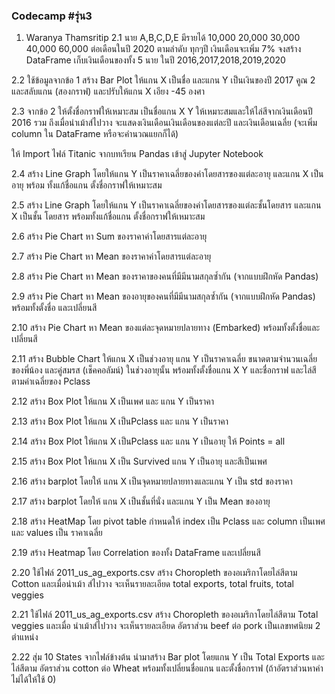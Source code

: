 ### Codecamp #รุ่น3
 1. Waranya Thamsritip
 2.1 นาย A,B,C,D,E มีรายได้ 10,000 20,000 30,000 40,000 60,000 ต่อเดือนในปี 2020 ตามลำดับ ทุกๆปี
เงินเดือนจะเพิ่ม 7% จงสร้าง DataFrame เก็บเงินเดือนของทั้ง 5 นาย ในปี
2016,2017,2018,2019,2020

 2.2 ใช้ข้อมูลจากข้อ 1 สร้าง Bar Plot ให้แกน X เป็นชื่อ และแกน Y เป็นเงินของปี 2017 คูณ 2 และสลับแกน
(สองกราฟ) และปรับให้แกน X เอียง -45 องศา

 2.3 จากข้อ 2 ให้ตั้งชื่อกราฟให้เหมาะสม เป็นชื่อแกน X Y ให้เหมาะสมและให้ไล่สีจากเงินเดือนปี 2016 รวม
ถึงเมื่อนำเม้าส์ไปวาง จะแสดงเงินเดือนเงินเดือนของแต่ละปี และเงินเดือนเฉลี่ย (จะเพิ่ม column ใน
DataFrame หรือจะคำนวณแยกก็ได้)

 ให้ Import ไฟล์ Titanic จากบทเรียน Pandas เข้าสู่ Jupyter Notebook

 2.4 สร้าง Line Graph โดยให้แกน Y เป็นราคาเฉลี่ยของค่าโดยสารของแต่ละอายุ และแกน X เป็นอายุ พร้อม
ทั้งแก้ชื่อแกน ตั้งชื่อกราฟให้เหมาะสม

 2.5 สร้าง Line Graph โดยให้แกน Y เป็นราคาเฉลี่ยของค่าโดยสารของแต่ละชั้นโดยสาร และแกน X เป็นชั้น
โดยสาร พร้อมทั้งแก้ชื่อแกน ตั้งชื่อกราฟให้เหมาะสม

 2.6 สร้าง Pie Chart หา Sum ของราคาค่าโดยสารแต่ละอายุ

 2.7 สร้าง Pie Chart หา Mean ของราคาค่าโดยสารแต่ละอายุ

 2.8 สร้าง Pie Chart หา Mean ของราคาของคนที่มีมีนามสกุลซ้ำกัน (จากแบบฝึกหัด Pandas)

 2.9 สร้าง Pie Chart หา Mean ของอายุของคนที่มีมีนามสกุลซ้ำกัน (จากแบบฝึกหัด Pandas) พร้อมทั้งตั้งชื่อ
และเปลี่ยนสี

 2.10 สร้าง Pie Chart หา Mean ของแต่ละจุดหมายปลายทาง (Embarked) พร้อมทั้งตั้งชื่อและเปลี่ยนสี

 2.11 สร้าง Bubble Chart ให้แกน X เป็นช่วงอายุ แกน Y เป็นราคาเฉลี่ย ขนาดตามจำนวนเฉลี่ยของพี่น้อง
และคู่สมรส (เช็คคอลัมน์) ในช่วงอายุนั้น พร้อมทั้งตั้งชื่อแกน X Y และชื่อกราฟ และไล่สีตามค่าเฉลี่ยของ
Pclass

 2.12 สร้าง Box Plot ให้แกน X เป็นเพศ และ แกน Y เป็นราคา

 2.13 สร้าง Box Plot ให้แกน X เป็นPclass และ แกน Y เป็นราคา

 2.14 สร้าง Box Plot ให้แกน X เป็นPclass และ แกน Y เป็นอายุ ให้ Points = all

 2.15 สร้าง Box Plot ให้แกน X เป็น Survived แกน Y เป็นอายุ และสีเป็นเพศ

 2.16 สร้าง barplot โดยให้ แกน X เป็นจุดหมายปลายทางและแกน Y เป็น std ของราคา

 2.17 สร้าง barplot โดยให้ แกน X เป็นชั้นที่นั่ง และแกน Y เป็น Mean ของอายุ

 2.18 สร้าง HeatMap โดย pivot table กำหนดให้ index เป็น Pclass และ column เป็นเพศ และ values เป็น
ราคาเฉลี่ย

 2.19 สร้าง Heatmap โดย Correlation ของทั้ง DataFrame และเปลี่ยนสี

 2.20 ใช้ไฟล์ 2011_us_ag_exports.csv สร้าง Choropleth ของอเมริกาโดยไล่สีตาม Cotton และเมื่อนำเม้า
ส์ไปวาง จะเห็นรายละเอียด total exports, total fruits, total veggies

 2.21 ใช้ไฟล์ 2011_us_ag_exports.csv สร้าง Choropleth ของอเมริกาโดยไล่สีตาม Total veggies และเมื่อ
นำเม้าส์ไปวาง จะเห็นรายละเอียด อัตราส่วน beef ต่อ pork เป็นเลขทศนิยม 2 ตำแหน่ง

 2.22 สุ่ม 10 States จากไฟล์ข้างต้น นำมาสร้าง Bar plot โดยแกน Y เป็น Total Exports และไล่สีตาม
อัตราส่วน cotton ต่อ Wheat พร้อมทั้งเปลี่ยนชื่อแกน และตั้งชื่อกราฟ (ถ้าอัตราส่วนหาค่าไม่ได้ให้ใช้ 0)